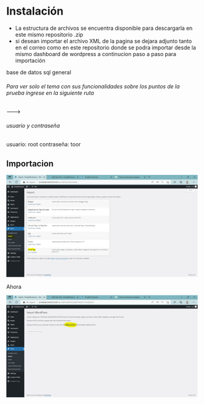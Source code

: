 # Instalación
- La estructura de archivos se encuentra disponible para descargarla en este mismo repositorio .zip
- si desean importar el archivo XML de la pagina se dejara adjunto tanto en el correo como en este repositorio donde
se podra importar desde la mismo dashboard de wordpress a continucion paso a paso para importación

base de datos sql general

###### Para ver solo el tema con sus funcionalidades sobre los puntos de la prueba ingrese en la siguiente ruta

---> 

###### usuario y contraseña
usuario: root
contraseña: toor

## Importacion
![Image text](https://github.com/Critianr/productoswordpress/blob/main/assets/import.JPG)

 Ahora

![Image text](https://github.com/Critianr/productoswordpress/blob/main/assets/import1.JPG)




